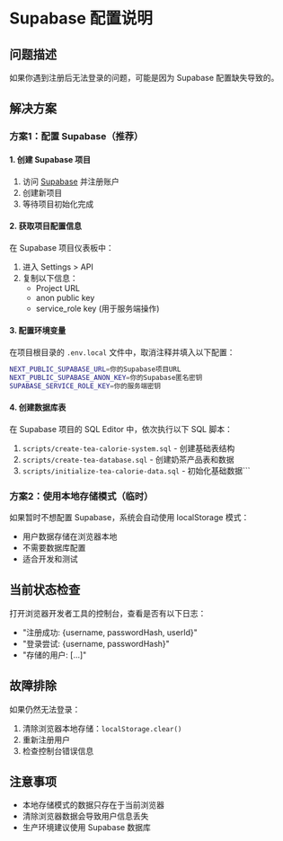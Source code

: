 # Supabase 配置说明

## 问题描述
如果你遇到注册后无法登录的问题，可能是因为 Supabase 配置缺失导致的。

## 解决方案

### 方案1：配置 Supabase（推荐）

#### 1. 创建 Supabase 项目
1. 访问 [Supabase](https://supabase.com) 并注册账户
2. 创建新项目
3. 等待项目初始化完成

#### 2. 获取项目配置信息
在 Supabase 项目仪表板中：
1. 进入 Settings > API
2. 复制以下信息：
   - Project URL
   - anon public key
   - service_role key (用于服务端操作)

#### 3. 配置环境变量
在项目根目录的 `.env.local` 文件中，取消注释并填入以下配置：
```bash
NEXT_PUBLIC_SUPABASE_URL=你的Supabase项目URL
NEXT_PUBLIC_SUPABASE_ANON_KEY=你的Supabase匿名密钥
SUPABASE_SERVICE_ROLE_KEY=你的服务端密钥
```

#### 4. 创建数据库表
在 Supabase 项目的 SQL Editor 中，依次执行以下 SQL 脚本：
1. `scripts/create-tea-calorie-system.sql` - 创建基础表结构
2. `scripts/create-tea-database.sql` - 创建奶茶产品表和数据
3. `scripts/initialize-tea-calorie-data.sql` - 初始化基础数据\`\`\`

### 方案2：使用本地存储模式（临时）
如果暂时不想配置 Supabase，系统会自动使用 localStorage 模式：
- 用户数据存储在浏览器本地
- 不需要数据库配置
- 适合开发和测试

## 当前状态检查
打开浏览器开发者工具的控制台，查看是否有以下日志：
- "注册成功: {username, passwordHash, userId}"
- "登录尝试: {username, passwordHash}"
- "存储的用户: [...]"

## 故障排除
如果仍然无法登录：
1. 清除浏览器本地存储：`localStorage.clear()`
2. 重新注册用户
3. 检查控制台错误信息

## 注意事项
- 本地存储模式的数据只存在于当前浏览器
- 清除浏览器数据会导致用户信息丢失
- 生产环境建议使用 Supabase 数据库
